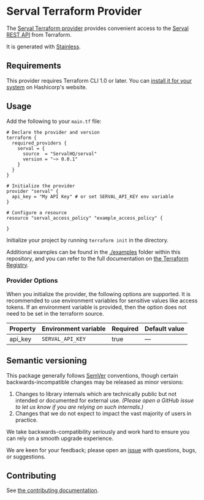 # Serval Terraform Provider

The [Serval Terraform provider](https://registry.terraform.io/providers/ServalHQ/serval/latest/docs) provides convenient access to
the [Serval REST API](https://serval.com) from Terraform.

It is generated with [Stainless](https://www.stainless.com/).

## Requirements

This provider requires Terraform CLI 1.0 or later. You can [install it for your system](https://developer.hashicorp.com/terraform/install)
on Hashicorp's website.

## Usage

Add the following to your `main.tf` file:

<!-- x-release-please-start-version -->

```hcl
# Declare the provider and version
terraform {
  required_providers {
    serval = {
      source  = "ServalHQ/serval"
      version = "~> 0.0.1"
    }
  }
}

# Initialize the provider
provider "serval" {
  api_key = "My API Key" # or set SERVAL_API_KEY env variable
}

# Configure a resource
resource "serval_access_policy" "example_access_policy" {

}
```

<!-- x-release-please-end -->

Initialize your project by running `terraform init` in the directory.

Additional examples can be found in the [./examples](./examples) folder within this repository, and you can
refer to the full documentation on [the Terraform Registry](https://registry.terraform.io/providers/ServalHQ/serval/latest/docs).

### Provider Options

When you initialize the provider, the following options are supported. It is recommended to use environment variables for sensitive values like access tokens.
If an environment variable is provided, then the option does not need to be set in the terraform source.

| Property | Environment variable | Required | Default value |
| -------- | -------------------- | -------- | ------------- |
| api_key  | `SERVAL_API_KEY`     | true     | —             |

## Semantic versioning

This package generally follows [SemVer](https://semver.org/spec/v2.0.0.html) conventions, though certain backwards-incompatible changes may be released as minor versions:

1. Changes to library internals which are technically public but not intended or documented for external use. _(Please open a GitHub issue to let us know if you are relying on such internals.)_
2. Changes that we do not expect to impact the vast majority of users in practice.

We take backwards-compatibility seriously and work hard to ensure you can rely on a smooth upgrade experience.

We are keen for your feedback; please open an [issue](https://www.github.com/ServalHQ/terraform-provider-serval/issues) with questions, bugs, or suggestions.

## Contributing

See [the contributing documentation](./CONTRIBUTING.md).
